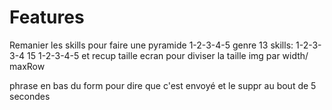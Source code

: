 # Features

Remanier les skills pour faire une pyramide 1-2-3-4-5 genre 13 skills: 1-2-3-3-4 15 1-2-3-4-5 et recup taille ecran pour diviser la taille img par width/ maxRow

phrase en bas du form pour dire que c'est envoyé et le suppr au bout de 5 secondes